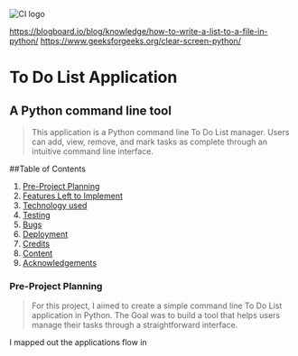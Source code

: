 ![CI logo](https://codeinstitute.s3.amazonaws.com/fullstack/ci_logo_small.png)

https://blogboard.io/blog/knowledge/how-to-write-a-list-to-a-file-in-python/
https://www.geeksforgeeks.org/clear-screen-python/

# To Do List Application

## A Python command line tool
>This application is a Python command line To Do List manager. Users can add, view, remove, and mark tasks as complete through an intuitive command line interface.

##Table of Contents
 1. [ Pre-Project Planning ](#pre-project-planning)  
 2. [ Features Left to Implement ](#features-left-to-implement)  
 3. [ Technology used ](#technology-used) 
 4. [ Testing ](#testing)  
 5. [ Bugs ](#bugs)  
 6. [ Deployment](#deployment)
 7. [ Credits](#credits)
 8. [ Content](#content)  
 9. [ Acknowledgements](#acknowledgements)

<a name="pre-project-planning"></a>
### Pre-Project Planning

> For this project,  I aimed to create a simple command line To Do List application in Python. The Goal was to build a tool that helps users manage their tasks through a straightforward interface.

I mapped out the applications flow in 



